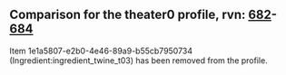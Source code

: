 ## Comparison for the theater0 profile, rvn: [682](https://github.com/PRO100KatYT/FortniteProfileRevisions/tree/main/profiles/theater0/682%20theater0.json)-[684](https://github.com/PRO100KatYT/FortniteProfileRevisions/tree/main/profiles/theater0/684%20theater0.json)

Item 1e1a5807-e2b0-4e46-89a9-b55cb7950734 (Ingredient:ingredient_twine_t03) has been removed from the profile.
<br><br>
